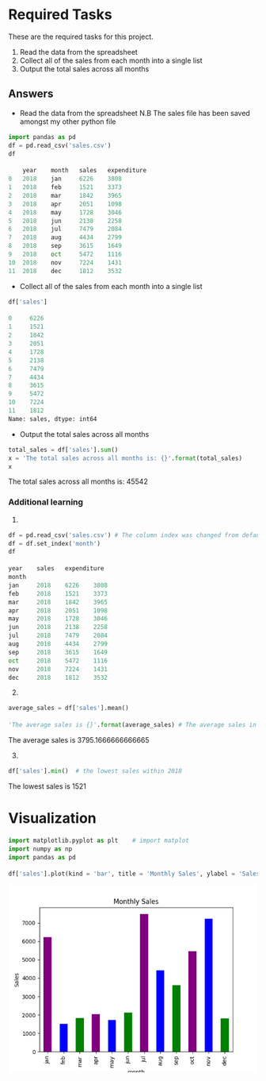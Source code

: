 # Required Tasks
These are the required tasks for this project. 
1. Read the data from the spreadsheet
2. Collect all of the sales from each month into a single list
3. Output the total sales across all months

## Answers 
- Read the data from the spreadsheet
N.B The sales file has been saved amongst my other python file

```python
import pandas as pd
df = pd.read_csv('sales.csv')
df

 	year 	month 	sales 	expenditure
0 	2018 	jan 	6226 	3808
1 	2018 	feb 	1521 	3373
2 	2018 	mar 	1842 	3965
3 	2018 	apr 	2051 	1098
4 	2018 	may 	1728 	3046
5 	2018 	jun 	2138 	2258
6 	2018 	jul 	7479 	2084
7 	2018 	aug 	4434 	2799
8 	2018 	sep 	3615 	1649
9 	2018 	oct 	5472 	1116
10 	2018 	nov 	7224 	1431
11 	2018 	dec 	1812 	3532
```
- Collect all of the sales from each month into a single list
```python
df['sales']

0     6226
1     1521
2     1842
3     2051
4     1728
5     2138
6     7479
7     4434
8     3615
9     5472
10    7224
11    1812
Name: sales, dtype: int64
```
- Output the total sales across all months
```python
total_sales = df['sales'].sum()
x = 'The total sales across all months is: {}'.format(total_sales)
x
```
The total sales across all months is: 45542

### Additional learning 
1.
```python
df = pd.read_csv('sales.csv') # The column index was changed from default figures to 'month' column
df = df.set_index('month')
df

year 	sales 	expenditure
month 			
jan 	2018 	6226 	3808
feb 	2018 	1521 	3373
mar 	2018 	1842 	3965
apr 	2018 	2051 	1098
may 	2018 	1728 	3046
jun 	2018 	2138 	2258
jul 	2018 	7479 	2084
aug 	2018 	4434 	2799
sep 	2018 	3615 	1649
oct 	2018 	5472 	1116
nov 	2018 	7224 	1431
dec 	2018 	1812 	3532

```
2.
```python
average_sales = df['sales'].mean()

'The average sales is {}'.format(average_sales) # The average sales in year 2018
```
The average sales is 3795.1666666666665

3. 
```python
df['sales'].min()  # the lowest sales within 2018
```
The lowest sales is 1521

# Visualization

```python
import matplotlib.pyplot as plt    # import matplot 
import numpy as np
import pandas as pd

df['sales'].plot(kind = 'bar', title = 'Monthly Sales', ylabel = 'Sales', color = ['purple', 'blue', 'green'])  # created a bar chart visualization with multiple colours.
```
 ![image](https://github.com/Zoe-iyawa/CFG_Python-Project/blob/main/monthly_sales.png)


